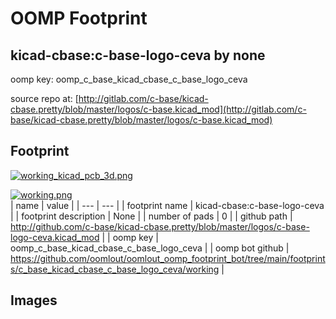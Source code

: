 # OOMP Footprint  
## kicad-cbase:c-base-logo-ceva  by none  
  
oomp key: oomp_c_base_kicad_cbase_c_base_logo_ceva  
  
source repo at: [http://gitlab.com/c-base/kicad-cbase.pretty/blob/master/logos/c-base.kicad_mod](http://gitlab.com/c-base/kicad-cbase.pretty/blob/master/logos/c-base.kicad_mod)  
## Footprint  
  
[![working_kicad_pcb_3d.png](working_kicad_pcb_3d_600.png)](working_kicad_pcb_3d.png)  
  
[![working.png](working_600.png)](working.png)  
| name | value | 
| --- | --- | 
| footprint name | kicad-cbase:c-base-logo-ceva | 
| footprint description | None | 
| number of pads | 0 | 
| github path | http://github.com/c-base/kicad-cbase.pretty/blob/master/logos/c-base-logo-ceva.kicad_mod | 
| oomp key | oomp_c_base_kicad_cbase_c_base_logo_ceva | 
| oomp bot github | https://github.com/oomlout/oomlout_oomp_footprint_bot/tree/main/footprints/c_base_kicad_cbase_c_base_logo_ceva/working | 
## Images  
